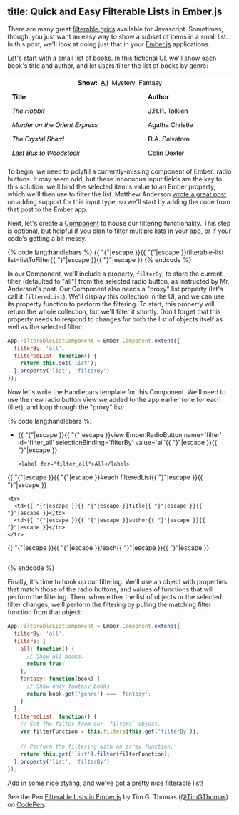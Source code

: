 title: Quick and Easy Filterable Lists in Ember.js
-----

There are many great [filterable grids](http://demos.telerik.com/kendo-ui/grid/index) available for Javascript. Sometimes, though, you just want an easy way to show a subset of items in a small list. In this post, we'll look at doing just that in your [Ember.js](http://emberjs.com/) applications.

Let's start with a small list of books. In this fictional UI, we'll show each book's title and author, and let users filter the list of books by genre:

![A wireframe of what we're trying to do][a]

To begin, we need to polyfill a currently-missing component of Ember: radio buttons. It may seem odd, but these innocuous input fields are the key to this solution: we'll bind the selected item's value to an Ember property, which we'll then use to filter the list. Matthew Anderson [wrote a great post][0] on adding support for this input type, so we'll start by adding the code from that post to the Ember app.

Next, let's create a [Component](http://emberjs.com/guides/components/) to house our filtering functionality. This step is optional, but helpful if you plan to filter multiple lists in your app, or if your code's getting a bit messy.

{% code lang:handlebars %}
{{ "{"|escape }}{{ "{"|escape }}filterable-list list=listToFilter{{ "}"|escape }}{{ "}"|escape }}
{% endcode %}

In our Component, we'll include a property, `filterBy`, to store the current filter (defaulted to "all") from the selected radio button, as instructed by Mr. Anderson's post. Our Component also needs a "proxy" list property (let's call it `filteredList`). We'll display this collection in the UI, and we can use its property function to perform the filtering. To start, this property will return the whole collection, but we'll filter it shortly. Don't forget that this property needs to respond to changes for both the list of objects itself as well as the selected filter:

``` js
App.FilterableListComponent = Ember.Component.extend({
  filterBy: 'all',
  filteredList: function() {
    return this.get('list');
  }.property('list', 'filterBy')
});
```

Now let's write the Handlebars template for this Component. We'll need to use the new radio button View we added to the app earlier (one for each filter), and loop through the "proxy" list:

{% code lang:handlebars %}
<ul>
  <li>
    {{ "{"|escape }}{{ "{"|escape }}view Ember.RadioButton name='filter' id='filter_all'
      selectionBinding='filterBy' value='all'{{ "}"|escape }}{{ "}"|escape }}

    <label for="filter_all">All</label>
  </li>
  <!-- other options omitted for brevity -->
</ul>
<table>
  <tr><!-- column headers --></tr>
  {{ "{"|escape }}{{ "{"|escape }}#each filteredList{{ "}"|escape }}{{ "}"|escape }}

    <tr>
      <td>{{ "{"|escape }}{{ "{"|escape }}title{{ "}"|escape }}{{ "}"|escape }}</td>
      <td>{{ "{"|escape }}{{ "{"|escape }}author{{ "}"|escape }}{{ "}"|escape }}</td>
    </tr>
  {{ "{"|escape }}{{ "{"|escape }}/each{{ "}"|escape }}{{ "}"|escape }}

</table>
{% endcode %}

Finally, it's time to hook up our filtering. We'll use an object with properties that match those of the radio buttons, and values of functions that will perform the filtering. Then, when either the list of objects or the selected filter changes, we'll perform the filtering by pulling the matching filter function from that object:

``` js
App.FilterableListComponent = Ember.Component.extend({
  filterBy: 'all',
  filters: {
    all: function() {
      // Show all books.
      return true;
    },
    fantasy: function(book) {
      // Show only fantasy books.
      return book.get('genre') === 'fantasy';
    }
  },
  filteredList: function() {
    // Get the filter from our `filters` object.
    var filterFunction = this.filters[this.get('filterBy')];

    // Perform the filtering with an array function.
    return this.get('list').filter(filterFunction);
  }.property('list', 'filterBy')
});
```

Add in some nice styling, and we've got a pretty nice filterable list!

<p data-height="268" data-theme-id="1840" data-slug-hash="cJwEp" data-default-tab="result" class='codepen'>See the Pen <a href='http://codepen.io/TimGThomas/pen/cJwEp/'>Filterable Lists in Ember.js</a> by Tim G. Thomas (<a href='http://codepen.io/TimGThomas'>@TimGThomas</a>) on <a href='http://codepen.io'>CodePen</a>.</p>
<script async src="//codepen.io/assets/embed/ei.js"></script>

[0]: http://thoughts.z-dev.org/2013/07/04/post/

[a]: /css/images/blog/2014-08-01-01.png
